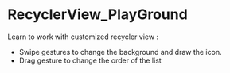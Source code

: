 # RecyclerView_PlayGround
Learn to work with customized recycler view :

- Swipe gestures to change the background and draw the icon.
- Drag gesture to change the order of the list
